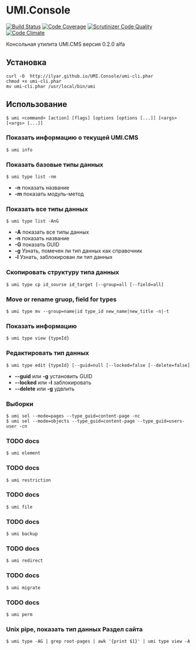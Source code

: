 # UMI.Console
[![Build Status](https://scrutinizer-ci.com/g/ilyar/UMI.Console/badges/build.png?b=master)](https://scrutinizer-ci.com/g/ilyar/UMI.Console/build-status/master)
[![Code Coverage](https://scrutinizer-ci.com/g/ilyar/UMI.Console/badges/coverage.png?b=master)](https://scrutinizer-ci.com/g/ilyar/UMI.Console/?branch=master)
[![Scrutinizer Code Quality](https://scrutinizer-ci.com/g/ilyar/UMI.Console/badges/quality-score.png?b=master)](https://scrutinizer-ci.com/g/ilyar/UMI.Console/?branch=master)
[![Code Climate](https://codeclimate.com/github/ilyar/UMI.Console/badges/gpa.svg)](https://codeclimate.com/github/ilyar/UMI.Console)

Консольная утилита UMI.CMS версия 0.2.0 alfa

## Установка

    curl -O  http://ilyar.github.io/UMI.Console/umi-cli.phar
    chmod +x umi-cli.phar
    mv umi-cli.phar /usr/local/bin/umi

## Использование
    $ umi <command> [action] [flags] [options [options [...]] [<args> [<args> [...]]

### Показать информацию о текущей UMI.CMS
    $ umi info
    
### Показать базовые типы данных
    $ umi type list -nm
* **-n** показать название
* **-m** показать модуль-метод

### Показать все типы данных
    $ umi type list -AnG
* **-A** показать все типы данных
* **-n** показать название
* **-G** показать GUID
* **-g** Узнать, помечен ли тип данных как справочник
* **-l** Узнать, заблокирован ли тип данных

### Скопировать структуру типа данных
    $ umi type cp id_sourse id_target [--group=all [--field=all]

### Move or rename gruop, field for types
    $ umi type mv --group=name|id type_id new_name|new_title -n|-t
    
### Показать информацию
    $ umi type view {typeId}
    
### Редактировать тип данных
    $ umi type edit {typeId} [--guid=null [--locked=false [--delete=false]
* **--guid** или **-g** установить GUID
* **--locked** или **-l** заблокировать
* **--delete** или **-g** удвлить

### Выборки
    $ umi sel --mode=pages --type_guid=content-page -nc
    $ umi sel --mode=objects --type_guid=content-page --type_guid=users-user -cn

### TODO docs
    $ umi element
    
### TODO docs
    $ umi restriction

### TODO docs
    $ umi file
    
### TODO docs
    $ umi backup
    
### TODO docs
    $ umi redirect
    
### TODO docs
    $ umi migrate
    
### TODO docs
    $ umi perm


### Unix pipe, показать тип данных **Раздел сайта**
    $ umi type -AG | grep root-pages | awk '{print $1}' | umi type view -A
